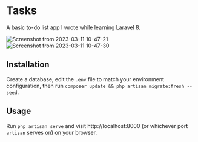 # Tasks
A basic to-do list app I wrote while learning Laravel 8.

![Screenshot from 2023-03-11 10-47-21](https://user-images.githubusercontent.com/47256917/224463314-c2c87e03-9cf5-442f-bbf6-2b1ccd384ac6.png)
![Screenshot from 2023-03-11 10-47-30](https://user-images.githubusercontent.com/47256917/224463321-e4b47441-fb80-4737-9ac7-9799bd49119d.png)

## Installation
Create a database, edit the ```.env``` file to match your environment configuration, then run ```composer update && php artisan migrate:fresh --seed```.
## Usage
Run ```php artisan serve``` and visit http://localhost:8000 (or whichever port ```artisan``` serves on) on your browser.

